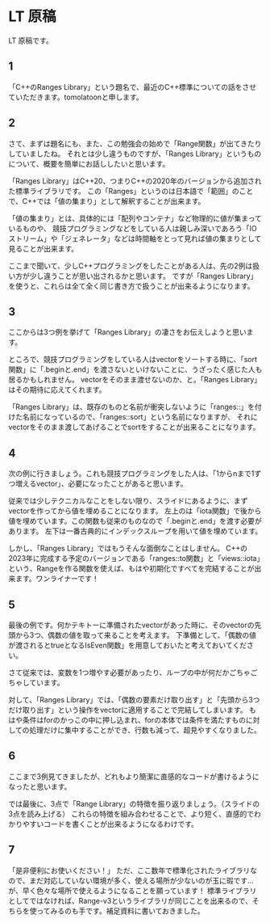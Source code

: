 # LT 原稿
LT 原稿です。

## 1
「C++のRanges Library」という題名で、最近のC++標準についての話をさせていただきます。tomolatoonと申します。

## 2
さて、まずは題名にも、また、この勉強会の始めで「Range関数」が出てきたりしていましたね。
それとは少し違うものですが、「Ranges Library」というものについて、概要を簡単にお話ししたいと思います。

「Ranges Library」はC++20、つまりC++の2020年のバージョンから追加された標準ライブラリです。
この「Ranges」というのは日本語で「範囲」のことで、C++では「値の集まり」として解釈することが出来ます。

「値の集まり」とは、具体的には「配列やコンテナ」など物理的に値が集まっているものや、
競技プログラミングなどをしている人は親しみ深いであろう「IOストリーム」や「ジェネレータ」などは時間軸をとって見れば値の集まりとして見ることが出来ます。

ここまで聞いて、少しC++プログラミングをしたことがある人は、先の2例は扱い方が少し違うことが思い出されるかと思います。
ですが「Ranges Library」を使うと、これらは全て全く同じ書き方で扱うことが出来るようになります。

## 3
ここからは3つ例を挙げて「Ranges Library」の凄さをお伝えしようと思います。

ところで、競技プログラミングをしている人はvectorをソートする時に、「sort関数」に「.beginと.end」を渡さないといけないことに、うざったく感じた人も居るかもしれません。
vectorをそのまま渡せないのか、と。「Ranges Library」はその期待に応えてくれます。

「Ranges Library」は、既存のものと名前が衝突しないように「ranges::」を付けた名前になっているので、「ranges::sort」という名前になりますが、
それにvectorをそのまま渡してあげることでsortをすることが出来ることになります。

## 4
次の例に行きましょう。これも競技プログラミングをした人は、「1からnまで1ずつ増えるvector」、必要になったことがあると思います。

従来では少しテクニカルなことをしない限り、スライドにあるように、まずvectorを作ってから値を埋めることになります。
左上のは「iota関数」で後から値を埋めています。この関数も従来のものなので「.beginと.end」を渡す必要があります。
左下は一番古典的にインデックスループを用いて値を埋めています。

しかし、「Ranges Library」ではもうそんな面倒なことはしません。
C++の2023年に完成する予定のバージョンである「ranges::to関数」と「views::iota」という、Rangeを作る関数を使えば、もはや初期化ですべてを完結することが出来ます。ワンライナーです！

## 5
最後の例です。何かテキトーに準備されたvectorがあった時に、そのvectorの先頭から3つ、偶数の値を取って来ることを考えます。
下準備として、「偶数の値が渡されるとtrueとなるIsEven関数」を用意しておいたと考えておいてください。

さて従来では、変数を1つ増やす必要があったり、ループの中が何だかごちゃごちゃしています。

対して、「Ranges Library」では、「偶数の要素だけ取り出す」と「先頭から3つだけ取り出す」という操作をvectorに適用することで完結してしまいます。
もはや条件はforのかっこの中に押し込まれ、forの本体では条件を満たすものに対しての処理だけに集中することができ、行数も減って、超見やすくなりました。

## 6
ここまで3例見てきましたが、どれもより簡潔に直感的なコードが書けるようになったと思います。

では最後に、3点で「Range Library」の特徴を振り返りましょう。（スライドの3点を読み上げる）
これらの特徴を組み合わせることで、より短く、直感的でわかりやすいコードを書くことが出来るようになるわけです。

## 7
「是非便利にお使いください！」
ただ、ここ数年で標準化されたライブラリなので、まだ対応していない環境が多く、使える場所が少ないのが玉に瑕です…が、早く色々な場所で使えるようになることを願っています！
標準ライブラリとしてではなければ、Range-v3というライブラリが同じことを出来るので、そちらを使ってみるのも手です。補足資料に書いておきました。